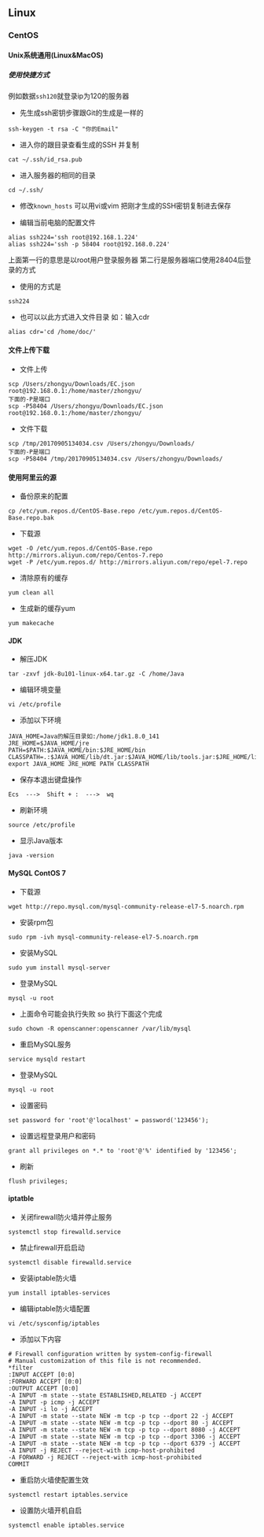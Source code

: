 ## Linux

### CentOS

#### Unix系统通用(Linux&MacOS)
##### 使用快捷方式
例如数据`ssh120`就登录ip为120的服务器
* 先生成ssh密钥步骤跟Git的生成是一样的
```
ssh-keygen -t rsa -C "你的Email"
```
* 进入你的跟目录查看生成的SSH 并复制
```
cat ~/.ssh/id_rsa.pub
```
* 进入服务器的相同的目录
```
cd ~/.ssh/
```
* 修改`known_hosts` 可以用vi或vim
把刚才生成的SSH密钥复制进去保存

* 编辑当前电脑的配置文件
```
alias ssh224='ssh root@192.168.1.224'
alias ssh224='ssh -p 58404 root@192.168.0.224'
```
上面第一行的意思是以root用户登录服务器
第二行是服务器端口使用28404后登录的方式

* 使用的方式是
```
ssh224
```

* 也可以以此方式进入文件目录 如：输入cdr
```
alias cdr='cd /home/doc/'
```

#### 文件上传下载
* 文件上传
```
scp /Users/zhongyu/Downloads/EC.json root@192.168.0.1:/home/master/zhongyu/
下面的-P是端口
scp -P58404 /Users/zhongyu/Downloads/EC.json root@192.168.0.1:/home/master/zhongyu/
```

* 文件下载
```
scp /tmp/20170905134034.csv /Users/zhongyu/Downloads/
下面的-P是端口
scp -P58404 /tmp/20170905134034.csv /Users/zhongyu/Downloads/
```

#### 使用阿里云的源
* 备份原来的配置
```
cp /etc/yum.repos.d/CentOS-Base.repo /etc/yum.repos.d/CentOS-Base.repo.bak
```
* 下载源
```
wget -O /etc/yum.repos.d/CentOS-Base.repo http://mirrors.aliyun.com/repo/Centos-7.repo
wget -P /etc/yum.repos.d/ http://mirrors.aliyun.com/repo/epel-7.repo
```
* 清除原有的缓存
```
yum clean all
```
* 生成新的缓存yum
```
yum makecache
```

#### JDK
* 解压JDK
```
tar -zxvf jdk-8u101-linux-x64.tar.gz -C /home/Java
```
* 编辑环境变量
```
vi /etc/profile
```
* 添加以下环境
```
JAVA_HOME=Java的解压目录如:/home/jdk1.8.0_141
JRE_HOME=$JAVA_HOME/jre
PATH=$PATH:$JAVA_HOME/bin:$JRE_HOME/bin
CLASSPATH=.:$JAVA_HOME/lib/dt.jar:$JAVA_HOME/lib/tools.jar:$JRE_HOME/lib
export JAVA_HOME JRE_HOME PATH CLASSPATH
```
* 保存本退出键盘操作
```
Ecs  --->  Shift + :  --->  wq
```
* 刷新环境
```
source /etc/profile
```
* 显示Java版本
```
java -version
```

#### MySQL ContOS 7

* 下载源
```
wget http://repo.mysql.com/mysql-community-release-el7-5.noarch.rpm
```
* 安装rpm包

```
sudo rpm -ivh mysql-community-release-el7-5.noarch.rpm
```

* 安装MySQL
```
sudo yum install mysql-server
```

* 登录MySQL
```
mysql -u root
```

* 上面命令可能会执行失败 so 执行下面这个完成
```
sudo chown -R openscanner:openscanner /var/lib/mysql
```
* 重启MySQL服务
```
service mysqld restart
```
* 登录MySQL
```
mysql -u root
```
* 设置密码
```
set password for 'root'@'localhost' = password('123456');
```
* 设置远程登录用户和密码
```
grant all privileges on *.* to 'root'@'%' identified by '123456';
```
* 刷新
```
flush privileges;
```

#### iptatble
* 关闭firewall防火墙并停止服务
```
systemctl stop firewalld.service
```
* 禁止firewall开启启动
```
systemctl disable firewalld.service
```
* 安装iptable防火墙
```
yum install iptables-services
```
* 编辑iptable防火墙配置
```
vi /etc/sysconfig/iptables
```
* 添加以下内容
```
# Firewall configuration written by system-config-firewall
# Manual customization of this file is not recommended.
*filter
:INPUT ACCEPT [0:0]
:FORWARD ACCEPT [0:0]
:OUTPUT ACCEPT [0:0]
-A INPUT -m state --state ESTABLISHED,RELATED -j ACCEPT
-A INPUT -p icmp -j ACCEPT
-A INPUT -i lo -j ACCEPT
-A INPUT -m state --state NEW -m tcp -p tcp --dport 22 -j ACCEPT
-A INPUT -m state --state NEW -m tcp -p tcp --dport 80 -j ACCEPT
-A INPUT -m state --state NEW -m tcp -p tcp --dport 8080 -j ACCEPT
-A INPUT -m state --state NEW -m tcp -p tcp --dport 3306 -j ACCEPT
-A INPUT -m state --state NEW -m tcp -p tcp --dport 6379 -j ACCEPT
-A INPUT -j REJECT --reject-with icmp-host-prohibited
-A FORWARD -j REJECT --reject-with icmp-host-prohibited
COMMIT
```
* 重启防火墙使配置生效
```
systemctl restart iptables.service
```
* 设置防火墙开机自启
```
systemctl enable iptables.service
```
